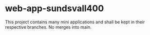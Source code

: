 # web-app-sundsvall400

This project contains many mini applications and shall be kept in their respective branches. No merges into main.
